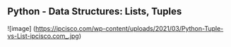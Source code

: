 ## Python - Data Structures: Lists, Tuples
![image] (https://ipcisco.com/wp-content/uploads/2021/03/Python-Tuple-vs-List-ipcisco.com_.jpg)
